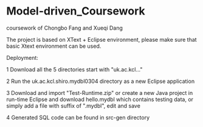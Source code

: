 # Model-driven_Coursework
coursework of Chongbo Fang and Xueqi Dang

The project is based on XText + Eclipse environment, please make sure that basic Xtext environment can be used.

Deployment:

1 Download all the 5 directories start with "uk.ac.kcl..."

2 Run the uk.ac.kcl.shiro.mydbl0304 directory as a new Eclipse application

3 Download and import "Test-Runtime.zip" or create a new Java project in run-time Eclipse and download hello.mydbl which contains testing 
data, or simply add a file with suffix of ".mydbl", edit and save

4 Generated SQL code can be found in src-gen directory

